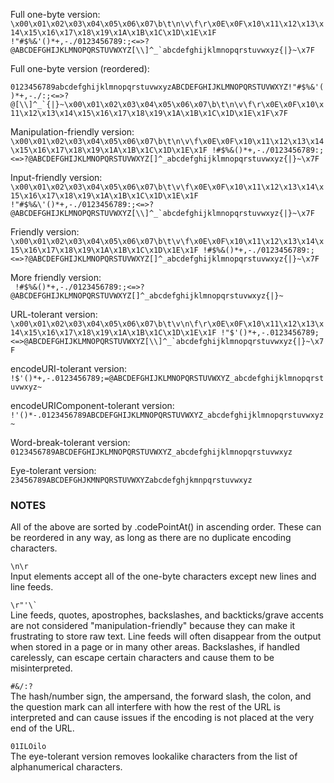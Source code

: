 Full one-byte version:  
```\x00\x01\x02\x03\x04\x05\x06\x07\b\t\n\v\f\r\x0E\x0F\x10\x11\x12\x13\x14\x15\x16\x17\x18\x19\x1A\x1B\x1C\x1D\x1E\x1F !"#$%&'()*+,-./0123456789:;<=>?@ABCDEFGHIJKLMNOPQRSTUVWXYZ[\\]^_`abcdefghijklmnopqrstuvwxyz{|}~\x7F```  
  
Full one-byte version (reordered):  
``` 0123456789abcdefghijklmnopqrstuvwxyzABCDEFGHIJKLMNOPQRSTUVWXYZ!"#$%&'()*+,-./:;<=>?@[\\]^_`{|}~\x00\x01\x02\x03\x04\x05\x06\x07\b\t\n\v\f\r\x0E\x0F\x10\x11\x12\x13\x14\x15\x16\x17\x18\x19\x1A\x1B\x1C\x1D\x1E\x1F\x7F```  
  
Manipulation-friendly version:  
```\x00\x01\x02\x03\x04\x05\x06\x07\b\t\n\v\f\x0E\x0F\x10\x11\x12\x13\x14\x15\x16\x17\x18\x19\x1A\x1B\x1C\x1D\x1E\x1F !#$%&()*+,-./0123456789:;<=>?@ABCDEFGHIJKLMNOPQRSTUVWXYZ[]^_abcdefghijklmnopqrstuvwxyz{|}~\x7F```  
  
Input-friendly version:  
```\x00\x01\x02\x03\x04\x05\x06\x07\b\t\v\f\x0E\x0F\x10\x11\x12\x13\x14\x15\x16\x17\x18\x19\x1A\x1B\x1C\x1D\x1E\x1F !"#$%&\'()*+,-./0123456789:;<=>?@ABCDEFGHIJKLMNOPQRSTUVWXYZ[\\]^_`abcdefghijklmnopqrstuvwxyz{|}~\x7F```  
  
Friendly version:  
```\x00\x01\x02\x03\x04\x05\x06\x07\b\t\v\f\x0E\x0F\x10\x11\x12\x13\x14\x15\x16\x17\x18\x19\x1A\x1B\x1C\x1D\x1E\x1F !#$%&()*+,-./0123456789:;<=>?@ABCDEFGHIJKLMNOPQRSTUVWXYZ[]^_abcdefghijklmnopqrstuvwxyz{|}~\x7F```  
  
More friendly version:  
``` !#$%&()*+,-./0123456789:;<=>?@ABCDEFGHIJKLMNOPQRSTUVWXYZ[]^_abcdefghijklmnopqrstuvwxyz{|}~```  
  
URL-tolerant version:  
```\x00\x01\x02\x03\x04\x05\x06\x07\b\t\v\n\f\r\x0E\x0F\x10\x11\x12\x13\x14\x15\x16\x17\x18\x19\x1A\x1B\x1C\x1D\x1E\x1F !"$'()*+,-.0123456789;<=>@ABCDEFGHIJKLMNOPQRSTUVWXYZ[\\]^_`abcdefghijklmnopqrstuvwxyz{|}~\x7F```  
  
encodeURI-tolerant version:  
```!$'()*+,-.0123456789;=@ABCDEFGHIJKLMNOPQRSTUVWXYZ_abcdefghijklmnopqrstuvwxyz~```  
  
encodeURIComponent-tolerant version:  
```!'()*-.0123456789ABCDEFGHIJKLMNOPQRSTUVWXYZ_abcdefghijklmnopqrstuvwxyz~```  
  
Word-break-tolerant version:  
```0123456789ABCDEFGHIJKLMNOPQRSTUVWXYZ_abcdefghijklmnopqrstuvwxyz```  
  
Eye-tolerant version:  
```23456789ABCDEFGHJKMNPQRSTUVWXYZabcdefghjkmnpqrstuvwxyz```  
  
  
### NOTES
  
All of the above are sorted by .codePointAt() in ascending order. These can be reordered in any way, as long as there are no duplicate encoding characters.  
  
`\n\r`  
Input elements accept all of the one-byte characters except new lines and line feeds.  
  
```\r"'\` ```  
Line feeds, quotes, apostrophes, backslashes, and backticks/grave accents are not considered "manipulation-friendly" because they can make it frustrating to store raw text. Line feeds will often disappear from the output when stored in a page or in many other areas. Backslashes, if handled carelessly, can escape certain characters and cause them to be misinterpreted.  
  
`#&/:?`  
The hash/number sign, the ampersand, the forward slash, the colon, and the question mark can all interfere with how the rest of the URL is interpreted and can cause issues if the encoding is not placed at the very end of the URL.  
  
`01ILOilo`  
The eye-tolerant version removes lookalike characters from the list of alphanumerical characters.
